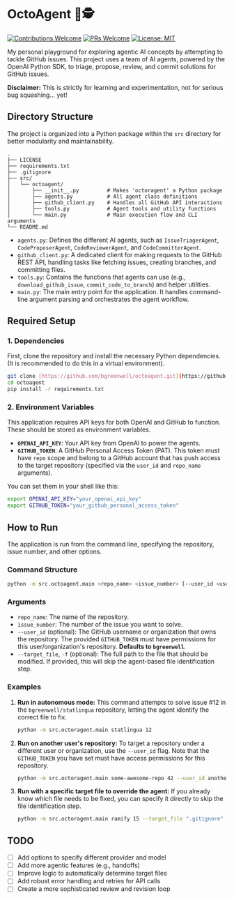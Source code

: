 # OctoAgent 🐙🕵️

[![Contributions Welcome](https://img.shields.io/badge/contributions-welcome-brightgreen.svg?style=flat-square)](https://github.com/bgreenwell/octoagent/issues)
[![PRs Welcome](https://img.shields.io/badge/PRs-welcome-brightgreen.svg?style=flat-square)](http://makeapullrequest.com)
[![License: MIT](https://img.shields.io/badge/License-MIT-yellow.svg?style=flat-square)](https://opensource.org/licenses/MIT)

My personal playground for exploring agentic AI concepts by attempting to tackle GitHub issues. This project uses a team of AI agents, powered by the OpenAI Python SDK, to triage, propose, review, and commit solutions for GitHub issues.

**Disclaimer:** This is strictly for learning and experimentation, not for serious bug squashing... yet!

## Directory Structure

The project is organized into a Python package within the `src` directory for better modularity and maintainability.

```
.
├── LICENSE
├── requirements.txt
├── .gitignore
├── src/
│   └── octoagent/
│       ├── __init__.py         # Makes 'octoragent' a Python package
│       ├── agents.py           # All agent class definitions
│       ├── github_client.py    # Handles all GitHub API interactions
│       ├── tools.py            # Agent tools and utility functions
│       └── main.py             # Main execution flow and CLI arguments
└── README.md
```

* `agents.py`: Defines the different AI agents, such as `IssueTriagerAgent`, `CodeProposerAgent`, `CodeReviewerAgent`, and `CodeCommitterAgent`.
* `github_client.py`: A dedicated client for making requests to the GitHub REST API, handling tasks like fetching issues, creating branches, and committing files.
* `tools.py`: Contains the functions that agents can use (e.g., `download_github_issue`, `commit_code_to_branch`) and helper utilities.
* `main.py`: The main entry point for the application. It handles command-line argument parsing and orchestrates the agent workflow.

## Required Setup

### 1. Dependencies
First, clone the repository and install the necessary Python dependencies. (It is recommended to do this in a virtual environment).

```bash
git clone [https://github.com/bgreenwell/octoagent.git](https://github.com/bgreenwell/octoagent.git)
cd octoagent
pip install -r requirements.txt
```

### 2. Environment Variables
This application requires API keys for both OpenAI and GitHub to function. These should be stored as environment variables.

* **`OPENAI_API_KEY`**: Your API key from OpenAI to power the agents.
* **`GITHUB_TOKEN`**: A GitHub Personal Access Token (PAT). This token must have `repo` scope and belong to a GitHub account that has push access to the target repository (specified via the `user_id` and `repo_name` arguments).

You can set them in your shell like this:

```bash
export OPENAI_API_KEY="your_openai_api_key"
export GITHUB_TOKEN="your_github_personal_access_token"
```

## How to Run

The application is run from the command line, specifying the repository, issue number, and other options.

### Command Structure
```bash
python -m src.octoagent.main <repo_name> <issue_number> [--user_id <user_id>] [--target_file <path>]
```

### Arguments
* `repo_name`: The name of the repository.
* `issue_number`: The number of the issue you want to solve.
* `--user_id` (optional): The GitHub username or organization that owns the repository. The provided `GITHUB_TOKEN` must have permissions for this user/organization's repository. **Defaults to `bgreenwell`**.
* `--target_file`, `-f` (optional): The full path to the file that should be modified. If provided, this will skip the agent-based file identification step.

### Examples

1.  **Run in autonomous mode:**
    This command attempts to solve issue #12 in the `bgreenwell/statlingua` repository, letting the agent identify the correct file to fix.
    ```bash
    python -m src.octoragent.main statlingua 12
    ```

2.  **Run on another user's repository:**
To target a repository under a different user or organization, use the `--user_id` flag. Note that the `GITHUB_TOKEN` you have set must have access permissions for this repository.
    ```bash
    python -m src.octoragent.main some-awesome-repo 42 --user_id another-developer
    ```
    
3.  **Run with a specific target file to override the agent:**
    If you already know which file needs to be fixed, you can specify it directly to skip the file identification step.
    ```bash
    python -m src.octoragent.main ramify 15 --target_file ".gitignore"
    ```

## TODO

- [ ] Add options to specify different provider and model 
- [ ] Add more agentic features (e.g., handoffs)
- [ ] Improve logic to automatically determine target files
- [ ] Add robust error handling and retries for API calls
- [ ] Create a more sophisticated review and revision loop
